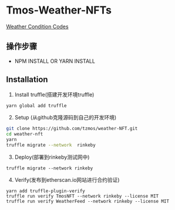# Tmos-Weather-NFTs

[Weather Condition Codes](https://openweathermap.org/weather-conditions)

## 操作步骤

- NPM INSTALL OR YARN INSTALL

## Installation

1. Install truffle(搭建开发环境truffle)

```bash
yarn global add truffle
```

2. Setup (从github克隆源码到自己的开发环境)

```bash
git clone https://github.com/tzmos/weather-NFT.git
cd weather-nft 
yarn
truffle migrate --network  rinkeby
```

3. Deploy(部署到rinkeby测试网中)

```
truffle migrate --network rinkeby
```

4. Verify(发布到etherscan.io网站进行合约验证)

```
yarn add truffle-plugin-verify
truffle run verify TmosNFT --network rinkeby --license MIT
truffle run verify WeatherFeed --network rinkeby --license MIT
```